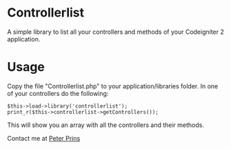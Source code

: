 Controllerlist
==========

A simple library to list all your controllers and methods of your Codeigniter 2 application.

Usage
==========

Copy the file "Controllerlist.php" to your application/libraries folder.
In one of your controllers do the following:

```
$this->load->library('controllerlist');
print_r($this->controllerlist->getControllers());
```

This will show you an array with all the controllers and their methods.

Contact me at [Peter Prins](https://www.peterprins.nl)
